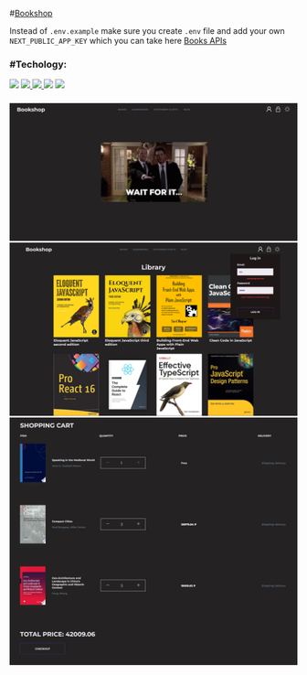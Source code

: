 
#<a href="https://bookshop-wine.vercel.app/">Bookshop</a>

Instead of `.env.example` make sure you create `.env` file and add your own `NEXT_PUBLIC_APP_KEY` which you can take here <a href="https://developers.google.com/books">Books APIs</a> 

### #Techology:
<a href="https://nextjs.org/" > <img src="https://img.shields.io/badge/Next.JS-black?style=for-the-badge&logo=nextdotjs&logoColor=#000000"/></a>
<a href="https://github.com/css-modules/css-modules" > <img src="https://img.shields.io/badge/cssmodules-000000?style=for-the-badge&logo=cssmodules&logoColor=ffffff"/></a><a href="https://tailwindcss.com/" > 
<a href="https://react.dev/" > <img src="https://img.shields.io/badge/React-2C3454?style=for-the-badge&logo=React&logoColor=61DAFB"/> </a>
<a href="https://www.typescriptlang.org/" > <img src="https://img.shields.io/badge/TypeScript-3178C6?style=for-the-badge&logo=TypeScript&logoColor=008FC7"/></a>
<a href="https://redux.js.org/" ><img src="https://img.shields.io/badge/redux-764ABC?style=for-the-badge&logo=redux&logoColor=61DAFB"/> </a>


###
<img src="https://github.com/Gamaunov/Bookshop/blob/main/src/shared/assets/design/3.png"/>
<img src="https://github.com/Gamaunov/Bookshop/blob/main/src/shared/assets/design/1.png"/>
<img src="https://github.com/Gamaunov/Bookshop/blob/main/src/shared/assets/design/2.png"/>
